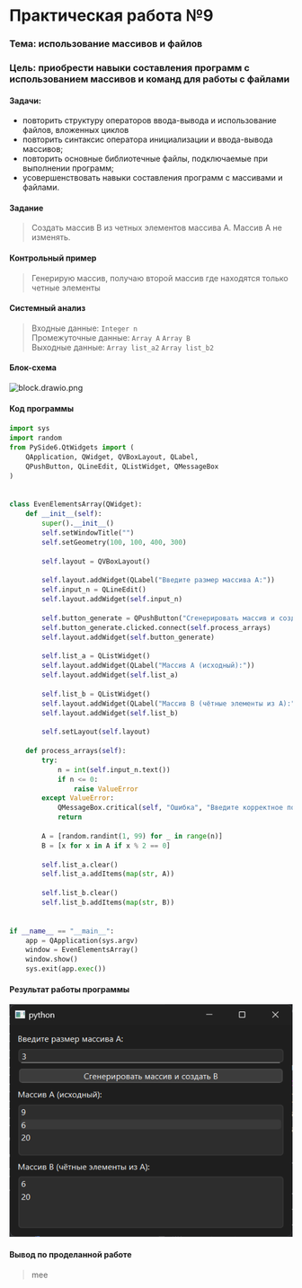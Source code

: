 # Практическая работа №9

### Тема: использование массивов и файлов

### Цель: приобрести навыки составления программ с использованием массивов и команд для работы с файлами

#### Задачи:

* повторить структуру операторов ввода-вывода и использование файлов, вложенных циклов
* повторить синтаксис оператора инициализации и ввода-вывода массивов;
* повторить основные библиотечные файлы, подключаемые при выполнении программ;
* усовершенствовать навыки составления программ с массивами и файлами.

#### Задание

> Создать массив В из четных элементов массива А. Массив А не изменять.

#### Контрольный пример

> Генерирую массив, получаю второй массив где находятся только четные элементы

#### Системный анализ

> Входные данные: `Integer n`  
> Промежуточные данные: `Array A` `Array B`  
> Выходные данные: `Array list_a2` `Array list_b2`

#### Блок-схема

![block.drawio.png](src/block.drawio.png)

#### Код программы

```python
import sys
import random
from PySide6.QtWidgets import (
    QApplication, QWidget, QVBoxLayout, QLabel,
    QPushButton, QLineEdit, QListWidget, QMessageBox
)


class EvenElementsArray(QWidget):
    def __init__(self):
        super().__init__()
        self.setWindowTitle("")
        self.setGeometry(100, 100, 400, 300)

        self.layout = QVBoxLayout()

        self.layout.addWidget(QLabel("Введите размер массива A:"))
        self.input_n = QLineEdit()
        self.layout.addWidget(self.input_n)

        self.button_generate = QPushButton("Сгенерировать массив и создать B")
        self.button_generate.clicked.connect(self.process_arrays)
        self.layout.addWidget(self.button_generate)

        self.list_a = QListWidget()
        self.layout.addWidget(QLabel("Массив A (исходный):"))
        self.layout.addWidget(self.list_a)

        self.list_b = QListWidget()
        self.layout.addWidget(QLabel("Массив B (чётные элементы из A):"))
        self.layout.addWidget(self.list_b)

        self.setLayout(self.layout)

    def process_arrays(self):
        try:
            n = int(self.input_n.text())
            if n <= 0:
                raise ValueError
        except ValueError:
            QMessageBox.critical(self, "Ошибка", "Введите корректное положительное число.")
            return

        A = [random.randint(1, 99) for _ in range(n)]
        B = [x for x in A if x % 2 == 0]

        self.list_a.clear()
        self.list_a.addItems(map(str, A))

        self.list_b.clear()
        self.list_b.addItems(map(str, B))


if __name__ == "__main__":
    app = QApplication(sys.argv)
    window = EvenElementsArray()
    window.show()
    sys.exit(app.exec())

```

#### Результат работы программы

![screen.png](src/screen.png)

#### Вывод по проделанной работе

> mee